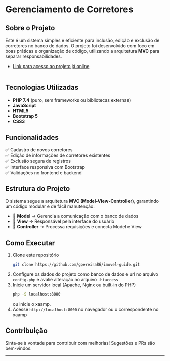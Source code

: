 # Gerenciamento de Corretores

## Sobre o Projeto
Este é um sistema simples e eficiente para inclusão, edição e exclusão de corretores no banco de dados. O projeto foi desenvolvido com foco em boas práticas e organização de código, utilizando a arquitetura **MVC** para separar responsabilidades.

- <a href="https://testimovelguide.glaucopereira.com/" target="_blank">Link para acesso ao projeto já online</a><br><br>

## Tecnologias Utilizadas
- **PHP 7.4** (puro, sem frameworks ou bibliotecas externas)
- **JavaScript**
- **HTML5**
- **Bootstrap 5**
- **CSS3**

## Funcionalidades
✅ Cadastro de novos corretores  
✅ Edição de informações de corretores existentes  
✅ Exclusão segura de registros  
✅ Interface responsiva com Bootstrap  
✅ Validações no frontend e backend  

## Estrutura do Projeto
O sistema segue a arquitetura **MVC (Model-View-Controller)**, garantindo um código modular e de fácil manutenção:
- 📂 **Model** → Gerencia a comunicação com o banco de dados
- 📂 **View** → Responsável pela interface do usuário
- 📂 **Controller** → Processa requisições e conecta Model e View

## Como Executar
1. Clone este repositório
   ```bash
   git clone https://github.com/gpereira86/imovel-guide.git
   ```
2. Configure os dados do projeto como banco de dados e url no arquivo `config.php` e avalie alteração no arquivo `.htaccess`
3. Inicie um servidor local (Apache, Nginx ou built-in do PHP)
   ```bash
   php -S localhost:8000
   ```
   ou inicie o xaamp.
4. Acesse `http://localhost:8000` no navegador ou o correspondente no xaamp

## Contribuição
Sinta-se à vontade para contribuir com melhorias! Sugestões e PRs são bem-vindos.

---
